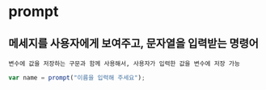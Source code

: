 prompt
======
메세지를 사용자에게 보여주고, 문자열을 입력받는 명령어
--------------------------------------------------------------------------------------------
    변수에 값을 저장하는 구문과 함께 사용해서, 사용자가 입력한 값을 변수에 저장 가능
```js
var name = prompt("이름을 입력해 주세요");
```